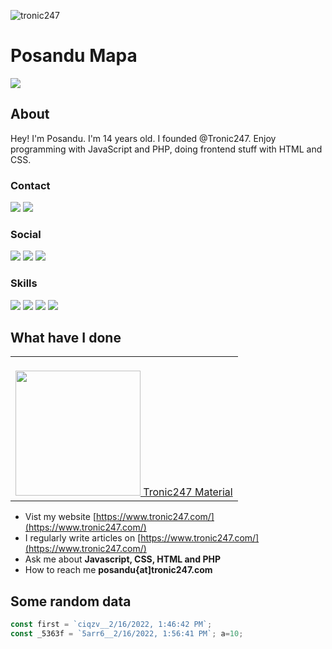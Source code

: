 <p> <img src="https://images.unsplash.com/photo-1496065187959-7f07b8353c55?ixlib=rb-1.2.1&ixid=MnwxMjA3fDB8MHxwaG90by1wYWdlfHx8fGVufDB8fHx8&auto=format&fit=crop&w=400&q=80" alt="tronic247" /> </p>
<h1>Posandu Mapa</h1>

![](https://komarev.com/ghpvc/?username=posandu)

## About
Hey! I'm Posandu. I'm 14 years old. I founded @Tronic247. Enjoy programming with JavaScript and PHP, doing frontend stuff with HTML and CSS.

### Contact
<a href="mailto:posandu@protonmail.com"><img src="https://img.shields.io/badge/ProtonMail-8B89CC?style=for-the-badge&logo=protonmail&logoColor=white"/></a>
<a href="https://stackoverflow.com/users/16474083/posandu"><img src="https://img.shields.io/badge/StackOverflow-f48225?style=for-the-badge&logo=stackoverflow&logoColor=white"/></a>

### Social 
<a href="https://youtube.com/tronic247"><img src="https://img.shields.io/badge/YouTube-FF0000?style=for-the-badge&logo=youtube&logoColor=white"/></a>
<a href="https://tronic247.com/pastebox.html#O=CoCwlgzgBJULYE8oBNIGMD2AnZAoAChhAIYB2yArgMQBsAzACx1A"><img src="https://img.shields.io/badge/Discord-7289DA?style=for-the-badge&logo=discord&logoColor=white"/></a>
<a href="https://twitter.com/posandu"><img src="https://img.shields.io/badge/Twitter-1DA1F2?style=for-the-badge&logo=twitter&logoColor=white"/></a>

### Skills
<a href="#"><img src="https://img.shields.io/badge/JavaScript-F7DF1E?style=for-the-badge&logo=javascript&logoColor=black"/></a>
<a href="#"><img src="https://img.shields.io/badge/CSS-239120?&style=for-the-badge&logo=css3&logoColor=white"/></a>
<a href="#"><img src="https://img.shields.io/badge/Node.js-43853D?style=for-the-badge&logo=node.js&logoColor=white"/></a>
<a href="#"><img src="https://img.shields.io/badge/PHP-777BB4?style=for-the-badge&logo=php&logoColor=white"/></a>

## What have I done
<table><tr><td>
<a href="https://material.tronic247.com/">
  <br/>
<img src="https://material.tronic247.com/logo.svg" width="200">
Tronic247 Material
</a>
</td></tr></table>

- Vist my website [https://www.tronic247.com/](https://www.tronic247.com/)
- I regularly write articles on [https://www.tronic247.com/](https://www.tronic247.com/)
- Ask me about **Javascript, CSS, HTML and PHP**
- How to reach me **posandu{at]tronic247.com**

## Some random data
```javascript
const first = `ciqzv__2/16/2022, 1:46:42 PM`; 
const _5363f = `5arr6__2/16/2022, 1:56:41 PM`; a=10;
```
